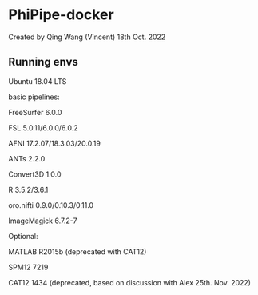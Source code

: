 # PhiPipe-docker 

Created by Qing Wang (Vincent) 18th Oct. 2022

## Running envs
Ubuntu 18.04 LTS

basic pipelines:

FreeSurfer 6.0.0    
     
FSL 5.0.11/6.0.0/6.0.2

AFNI 17.2.07/18.3.03/20.0.19

ANTs 2.2.0

Convert3D 1.0.0

R 3.5.2/3.6.1

oro.nifti 0.9.0/0.10.3/0.11.0

ImageMagick 6.7.2-7

Optional:

MATLAB R2015b (deprecated with CAT12)

SPM12 7219

CAT12 1434 (deprecated, based on discussion with Alex 25th. Nov. 2022)

## 

## 